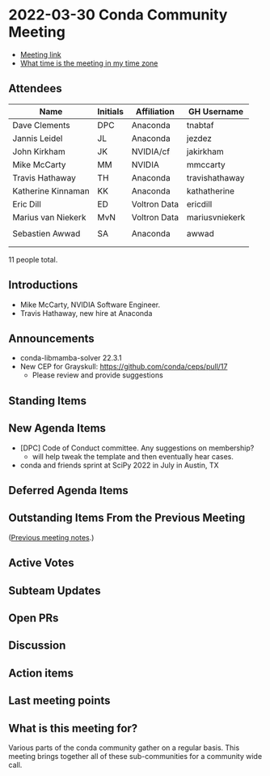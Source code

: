 # 2022-03-30 Conda Community Meeting

* [Meeting link](https://zoom.us/j/9138593505?pwd=SWh3dE1IK05LV01Qa0FJZ1ZpMzJLZz09)
* [What time is the meeting in my time zone](https://arewemeetingyet.com/UTC/2022-03-30/17:00/b/Conda%20community%20meeting)


## Attendees

| Name                | Initials | Affiliation   | GH Username     |
| ------------------- | -------- | ------------- | --------------- |
| Dave Clements       | DPC      | Anaconda      | tnabtaf         |
| Jannis Leidel       | JL       | Anaconda      | jezdez          |
| John Kirkham        | JK       | NVIDIA/cf     | jakirkham       |
| Mike McCarty        | MM       | NVIDIA        | mmccarty        |
| Travis Hathaway     | TH       | Anaconda      | travishathaway  |
| Katherine Kinnaman  | KK       | Anaconda      | kathatherine    |
| Eric Dill           | ED       | Voltron Data  | ericdill        |
| Marius van Niekerk  | MvN      | Voltron Data  | mariusvniekerk  |
| | | | |
| Sebastien Awwad     | SA       | Anaconda      | awwad           |
| | | | |
| | | | |

11 people total.


## Introductions

* Mike McCarty, NVIDIA Software Engineer.
* Travis Hathaway, new hire at Anaconda

## Announcements
- conda-libmamba-solver 22.3.1
- New CEP for Grayskull: https://github.com/conda/ceps/pull/17
    - Please review and provide suggestions

## Standing Items


## New Agenda Items

- [DPC] Code of Conduct committee.  Any suggestions on membership?
    - will help tweak the template and then eventually hear cases.
- conda and friends sprint at SciPy 2022 in July in Austin, TX

## Deferred Agenda Items


## Outstanding Items From the Previous Meeting

([Previous meeting notes](https://hackmd.io/GD0NBIu9SEuOCgF4-N5NHw?view).)

## Active Votes


## Subteam Updates


## Open PRs


## Discussion


## Action items


## Last meeting points


## What is this meeting for?

Various parts of the conda community gather on a regular basis.  This meeting brings together all of these sub-communities for a community wide call.
